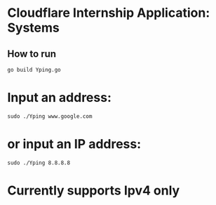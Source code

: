 # Cloudflare Internship Application: Systems

## How to run

```
go build Yping.go
```
# Input an address:
```
sudo ./Yping www.google.com
```

# or input an IP address:
```
sudo ./Yping 8.8.8.8
```

# Currently supports Ipv4 only
